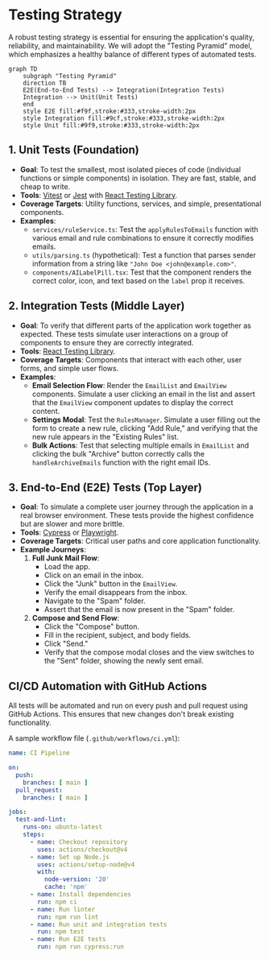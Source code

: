 # Testing Strategy

A robust testing strategy is essential for ensuring the application's quality, reliability, and maintainability. We will adopt the "Testing Pyramid" model, which emphasizes a healthy balance of different types of automated tests.

```mermaid
graph TD
    subgraph "Testing Pyramid"
    direction TB
    E2E(End-to-End Tests) --> Integration(Integration Tests)
    Integration --> Unit(Unit Tests)
    end
    style E2E fill:#f9f,stroke:#333,stroke-width:2px
    style Integration fill:#9cf,stroke:#333,stroke-width:2px
    style Unit fill:#9f9,stroke:#333,stroke-width:2px
```

## 1. Unit Tests (Foundation)

*   **Goal**: To test the smallest, most isolated pieces of code (individual functions or simple components) in isolation. They are fast, stable, and cheap to write.
*   **Tools**: [Vitest](https://vitest.dev/) or [Jest](https://jestjs.io/) with [React Testing Library](https://testing-library.com/docs/react-testing-library/intro/).
*   **Coverage Targets**: Utility functions, services, and simple, presentational components.
*   **Examples**:
    *   `services/ruleService.ts`: Test the `applyRulesToEmails` function with various email and rule combinations to ensure it correctly modifies emails.
    *   `utils/parsing.ts` (hypothetical): Test a function that parses sender information from a string like `"John Doe <john@example.com>"`.
    *   `components/AILabelPill.tsx`: Test that the component renders the correct color, icon, and text based on the `label` prop it receives.

## 2. Integration Tests (Middle Layer)

*   **Goal**: To verify that different parts of the application work together as expected. These tests simulate user interactions on a group of components to ensure they are correctly integrated.
*   **Tools**: [React Testing Library](https://testing-library.com/docs/react-testing-library/intro/).
*   **Coverage Targets**: Components that interact with each other, user forms, and simple user flows.
*   **Examples**:
    *   **Email Selection Flow**: Render the `EmailList` and `EmailView` components. Simulate a user clicking an email in the list and assert that the `EmailView` component updates to display the correct content.
    *   **Settings Modal**: Test the `RulesManager`. Simulate a user filling out the form to create a new rule, clicking "Add Rule," and verifying that the new rule appears in the "Existing Rules" list.
    *   **Bulk Actions**: Test that selecting multiple emails in `EmailList` and clicking the bulk "Archive" button correctly calls the `handleArchiveEmails` function with the right email IDs.

## 3. End-to-End (E2E) Tests (Top Layer)

*   **Goal**: To simulate a complete user journey through the application in a real browser environment. These tests provide the highest confidence but are slower and more brittle.
*   **Tools**: [Cypress](https://www.cypress.io/) or [Playwright](https://playwright.dev/).
*   **Coverage Targets**: Critical user paths and core application functionality.
*   **Example Journeys**:
    1.  **Full Junk Mail Flow**:
        *   Load the app.
        *   Click on an email in the inbox.
        *   Click the "Junk" button in the `EmailView`.
        *   Verify the email disappears from the inbox.
        *   Navigate to the "Spam" folder.
        *   Assert that the email is now present in the "Spam" folder.
    2.  **Compose and Send Flow**:
        *   Click the "Compose" button.
        *   Fill in the recipient, subject, and body fields.
        *   Click "Send."
        *   Verify that the compose modal closes and the view switches to the "Sent" folder, showing the newly sent email.

## CI/CD Automation with GitHub Actions

All tests will be automated and run on every push and pull request using GitHub Actions. This ensures that new changes don't break existing functionality.

A sample workflow file (`.github/workflows/ci.yml`):
```yaml
name: CI Pipeline

on:
  push:
    branches: [ main ]
  pull_request:
    branches: [ main ]

jobs:
  test-and-lint:
    runs-on: ubuntu-latest
    steps:
      - name: Checkout repository
        uses: actions/checkout@v4
      - name: Set up Node.js
        uses: actions/setup-node@v4
        with:
          node-version: '20'
          cache: 'npm'
      - name: Install dependencies
        run: npm ci
      - name: Run linter
        run: npm run lint
      - name: Run unit and integration tests
        run: npm test
      - name: Run E2E tests
        run: npm run cypress:run
```
